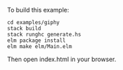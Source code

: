 To build this example:

```
cd examples/giphy
stack build
stack runghc generate.hs
elm package install
elm make elm/Main.elm
```

Then open index.html in your browser.
